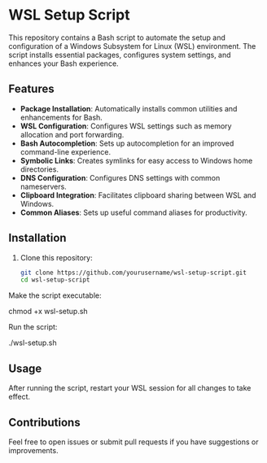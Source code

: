 # WSL Setup Script

This repository contains a Bash script to automate the setup and configuration of a Windows Subsystem for Linux (WSL) environment. The script installs essential packages, configures system settings, and enhances your Bash experience.

## Features

- **Package Installation**: Automatically installs common utilities and enhancements for Bash.
- **WSL Configuration**: Configures WSL settings such as memory allocation and port forwarding.
- **Bash Autocompletion**: Sets up autocompletion for an improved command-line experience.
- **Symbolic Links**: Creates symlinks for easy access to Windows home directories.
- **DNS Configuration**: Configures DNS settings with common nameservers.
- **Clipboard Integration**: Facilitates clipboard sharing between WSL and Windows.
- **Common Aliases**: Sets up useful command aliases for productivity.

## Installation

1. Clone this repository:
   ```bash
   git clone https://github.com/yourusername/wsl-setup-script.git
   cd wsl-setup-script
   
Make the script executable:


  chmod +x wsl-setup.sh

Run the script:


  ./wsl-setup.sh

## Usage
After running the script, restart your WSL session for all changes to take effect.

## Contributions
Feel free to open issues or submit pull requests if you have suggestions or improvements.
